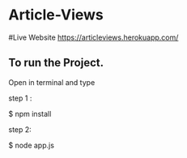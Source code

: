 # Article-Views
#Live Website
https://articleviews.herokuapp.com/
## To run the Project.

Open in terminal and type 

step 1 :

$ npm install

step 2: 

$ node app.js
